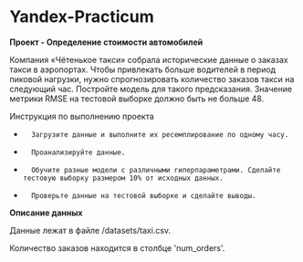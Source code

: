 # Yandex-Practicum

**Проект - Определение стоимости автомобилей**

Компания «Чётенькое такси» собрала исторические данные о заказах такси в аэропортах. Чтобы привлекать больше водителей в период пиковой нагрузки, нужно спрогнозировать количество заказов такси на следующий час. Постройте модель для такого предсказания.
Значение метрики RMSE на тестовой выборке должно быть не больше 48.

Инструкция по выполнению проекта
* 		Загрузите данные и выполните их ресемплирование по одному часу.
* 		Проанализируйте данные.
* 		Обучите разные модели с различными гиперпараметрами. Сделайте тестовую выборку размером 10% от исходных данных.
* 		Проверьте данные на тестовой выборке и сделайте выводы.

**Описание данных**

Данные лежат в файле /datasets/taxi.csv. 

Количество заказов находится в столбце 'num_orders'.